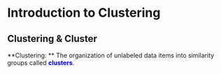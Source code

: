 # Introduction to Clustering
## Clustering & Cluster
**Clustering: ** The organization of unlabeled data items into similarity groups called <span style="color:blue"><b>clusters</b></span>.
